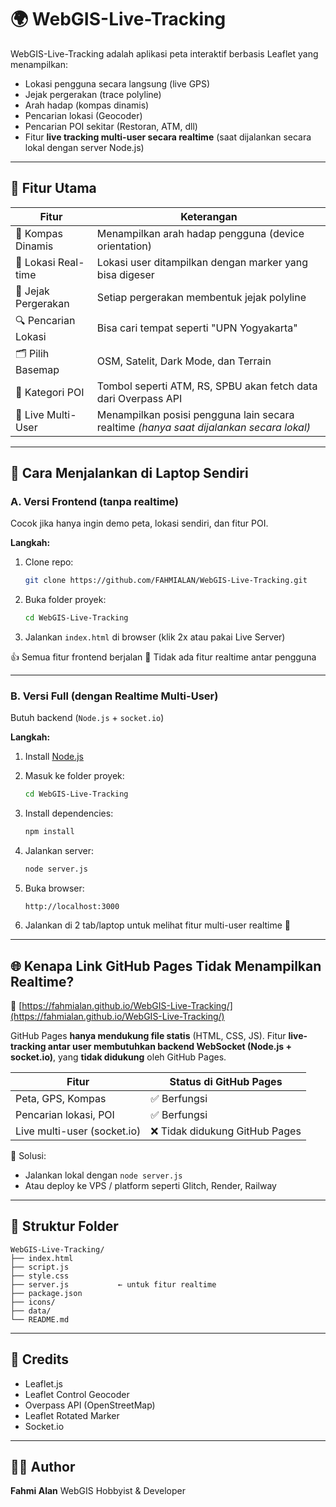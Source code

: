 
 # 🌍 WebGIS-Live-Tracking

WebGIS-Live-Tracking adalah aplikasi peta interaktif berbasis Leaflet yang menampilkan:

* Lokasi pengguna secara langsung (live GPS)
* Jejak pergerakan (trace polyline)
* Arah hadap (kompas dinamis)
* Pencarian lokasi (Geocoder)
* Pencarian POI sekitar (Restoran, ATM, dll)
* Fitur **live tracking multi-user secara realtime** (saat dijalankan secara lokal dengan server Node.js)

---

## 🔧 Fitur Utama

| Fitur               | Keterangan                                                                              |
| ------------------- | --------------------------------------------------------------------------------------- |
| 🧭 Kompas Dinamis   | Menampilkan arah hadap pengguna (device orientation)                                    |
| 📍 Lokasi Real-time | Lokasi user ditampilkan dengan marker yang bisa digeser                                 |
| 🔵 Jejak Pergerakan | Setiap pergerakan membentuk jejak polyline                                              |
| 🔍 Pencarian Lokasi | Bisa cari tempat seperti "UPN Yogyakarta"                                               |
| 🗂 Pilih Basemap    | OSM, Satelit, Dark Mode, dan Terrain                                                    |
| 🏪 Kategori POI     | Tombol seperti ATM, RS, SPBU akan fetch data dari Overpass API                          |
| 🔄 Live Multi-User  | Menampilkan posisi pengguna lain secara realtime *(hanya saat dijalankan secara lokal)* |

---

## 🚀 Cara Menjalankan di Laptop Sendiri

### A. Versi Frontend (tanpa realtime)

Cocok jika hanya ingin demo peta, lokasi sendiri, dan fitur POI.

**Langkah:**

1. Clone repo:

   ```bash
   git clone https://github.com/FAHMIALAN/WebGIS-Live-Tracking.git
   ```
2. Buka folder proyek:

   ```bash
   cd WebGIS-Live-Tracking
   ```
3. Jalankan `index.html` di browser (klik 2x atau pakai Live Server)

👍 Semua fitur frontend berjalan
🚫 Tidak ada fitur realtime antar pengguna

---

### B. Versi Full (dengan Realtime Multi-User)

Butuh backend (`Node.js` + `socket.io`)

**Langkah:**

1. Install [Node.js](https://nodejs.org)
2. Masuk ke folder proyek:

   ```bash
   cd WebGIS-Live-Tracking
   ```
3. Install dependencies:

   ```bash
   npm install
   ```
4. Jalankan server:

   ```bash
   node server.js
   ```
5. Buka browser:

   ```
   http://localhost:3000
   ```
6. Jalankan di 2 tab/laptop untuk melihat fitur multi-user realtime 🚀

---

## 🌐 Kenapa Link GitHub Pages Tidak Menampilkan Realtime?

🔗 [https://fahmialan.github.io/WebGIS-Live-Tracking/](https://fahmialan.github.io/WebGIS-Live-Tracking/)

GitHub Pages **hanya mendukung file statis** (HTML, CSS, JS).
Fitur **live-tracking antar user membutuhkan backend WebSocket (Node.js + socket.io)**, yang **tidak didukung** oleh GitHub Pages.

| Fitur                       | Status di GitHub Pages        |
| --------------------------- | ----------------------------- |
| Peta, GPS, Kompas           | ✅ Berfungsi                   |
| Pencarian lokasi, POI       | ✅ Berfungsi                   |
| Live multi-user (socket.io) | ❌ Tidak didukung GitHub Pages |

📅 Solusi:

* Jalankan lokal dengan `node server.js`
* Atau deploy ke VPS / platform seperti Glitch, Render, Railway

---

## 📁 Struktur Folder

```
WebGIS-Live-Tracking/
├── index.html
├── script.js
├── style.css
├── server.js           ← untuk fitur realtime
├── package.json
├── icons/
├── data/
└── README.md
```

---

## 🙌 Credits

* Leaflet.js
* Leaflet Control Geocoder
* Overpass API (OpenStreetMap)
* Leaflet Rotated Marker
* Socket.io

---

## 👨‍💼 Author

**Fahmi Alan**
WebGIS Hobbyist & Developer


